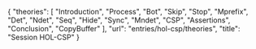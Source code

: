 {
    "theories": [
        "Introduction",
        "Process",
        "Bot",
        "Skip",
        "Stop",
        "Mprefix",
        "Det",
        "Ndet",
        "Seq",
        "Hide",
        "Sync",
        "Mndet",
        "CSP",
        "Assertions",
        "Conclusion",
        "CopyBuffer"
    ],
    "url": "entries/hol-csp/theories",
    "title": "Session HOL-CSP"
}